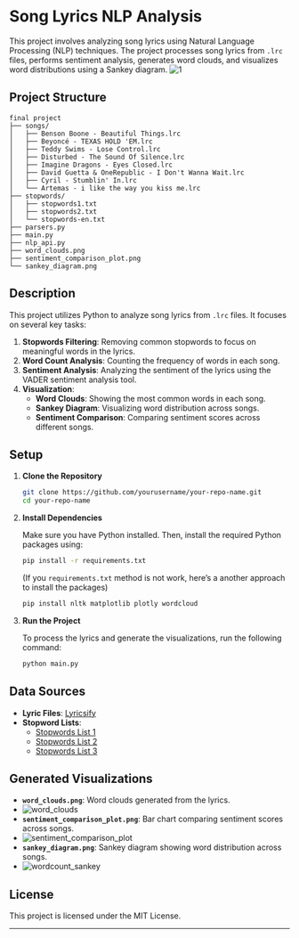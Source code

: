 # **Song Lyrics NLP Analysis**

This project involves analyzing song lyrics using Natural Language Processing (NLP) techniques. The project processes song lyrics from `.lrc` files, performs sentiment analysis, generates word clouds, and visualizes word distributions using a Sankey diagram.
![1](https://github.com/user-attachments/assets/fa8acc03-efa6-4129-afcf-c7e45ea8a93a)


## **Project Structure**

```
final project
├── songs/
│   ├── Benson Boone - Beautiful Things.lrc
│   ├── Beyoncé - TEXAS HOLD 'EM.lrc
│   ├── Teddy Swims - Lose Control.lrc
│   ├── Disturbed - The Sound Of Silence.lrc
│   ├── Imagine Dragons - Eyes Closed.lrc
│   ├── David Guetta & OneRepublic - I Don't Wanna Wait.lrc
│   ├── Cyril - Stumblin' In.lrc
│   └── Artemas - i like the way you kiss me.lrc
├── stopwords/
│   ├── stopwords1.txt
│   ├── stopwords2.txt
│   └── stopwords-en.txt
├── parsers.py
├── main.py
├── nlp_api.py 
├── word_clouds.png
├── sentiment_comparison_plot.png
└── sankey_diagram.png

```

## **Description**

This project utilizes Python to analyze song lyrics from `.lrc` files. It focuses on several key tasks:

1. **Stopwords Filtering**: Removing common stopwords to focus on meaningful words in the lyrics.
2. **Word Count Analysis**: Counting the frequency of words in each song.
3. **Sentiment Analysis**: Analyzing the sentiment of the lyrics using the VADER sentiment analysis tool.
4. **Visualization**:
   - **Word Clouds**: Showing the most common words in each song.
   - **Sankey Diagram**: Visualizing word distribution across songs.
   - **Sentiment Comparison**: Comparing sentiment scores across different songs.

## **Setup**

1. **Clone the Repository**

   ```bash
   git clone https://github.com/yourusername/your-repo-name.git
   cd your-repo-name
   ```

2. **Install Dependencies**

   Make sure you have Python installed. Then, install the required Python packages using:

   ```bash
   pip install -r requirements.txt
   ```

   (If you `requirements.txt` method is not work, here’s a another approach to install the packages)

   ```txt
   pip install nltk matplotlib plotly wordcloud
   ```

3. **Run the Project**

   To process the lyrics and generate the visualizations, run the following command:

   ```bash
   python main.py
   ```

## **Data Sources**

- **Lyric Files**: [Lyricsify](https://www.lyricsify.com/)
- **Stopword Lists**:
  - [Stopwords List 1](https://gist.github.com/larsyencken/1440509)
  - [Stopwords List 2](https://github.com/stopwords-iso/stopwords-en/blob/master/stopwords-en.txt)
  - [Stopwords List 3](https://gist.github.com/sebleier/554280)

## **Generated Visualizations**

- **`word_clouds.png`**: Word clouds generated from the lyrics.
- ![word_clouds](https://github.com/user-attachments/assets/b070975a-b709-4a19-b935-4b179e18777d)
- **`sentiment_comparison_plot.png`**: Bar chart comparing sentiment scores across songs.
- ![sentiment_comparison_plot](https://github.com/user-attachments/assets/e918df19-7b33-438a-875d-9302ab592cb6)
- **`sankey_diagram.png`**: Sankey diagram showing word distribution across songs.
- ![wordcount_sankey](https://github.com/user-attachments/assets/925187d8-baf0-43e0-b9a7-b92495823280)


## **License**

This project is licensed under the MIT License.

---
